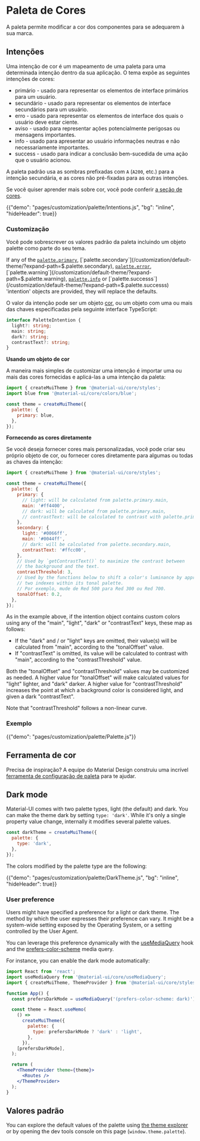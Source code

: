 # Paleta de Cores

<p class="description">A paleta permite modificar a cor dos componentes para se adequarem à sua marca.</p>

## Intenções

Uma intenção de cor é um mapeamento de uma paleta para uma determinada intenção dentro da sua aplicação. O tema expõe as seguintes intenções de cores:

- primário - usado para representar os elementos de interface primários para um usuário.
- secundário - usado para representar os elementos de interface secundários para um usuário.
- erro - usado para representar os elementos de interface dos quais o usuário deve estar ciente.
- aviso - usado para representar ações potencialmente perigosas ou mensagens importantes.
- info - usado para apresentar ao usuário informações neutras e não necessariamente importantes.
- success - usado para indicar a conclusão bem-sucedida de uma ação que o usuário acionou.

A paleta padrão usa as sombras prefixadas com `A` (`A200`, etc.) para a intenção secundária, e as cores não pré-fixadas para as outras intenções.

Se você quiser aprender mais sobre cor, você pode conferir [a seção de cores](/customization/color/).

{{"demo": "pages/customization/palette/Intentions.js", "bg": "inline", "hideHeader": true}}

### Customização

Você pode sobrescrever os valores padrão da paleta incluindo um objeto palette como parte do seu tema.

If any of the [`palette.primary`](/customization/default-theme/?expand-path=$.palette.primary), [`palette.secondary`](/customization/default-theme/?expand-path=$.palette.secondary), [`palette.error`](/customization/default-theme/?expand-path=$.palette.error), [`palette.warning`](/customization/default-theme/?expand-path=$.palette.warning), [`palette.info`](/customization/default-theme/?expand-path=$.palette.info) or [`palette.successs`](/customization/default-theme/?expand-path=$.palette.successs) 'intention' objects are provided, they will replace the defaults.

O valor da intenção pode ser um objeto [cor](/customization/color/), ou um objeto com uma ou mais das chaves especificadas pela seguinte interface TypeScript:

```ts
interface PaletteIntention {
  light?: string;
  main: string;
  dark?: string;
  contrastText?: string;
}
```

**Usando um objeto de cor**

A maneira mais simples de customizar uma intenção é importar uma ou mais das cores fornecidas e aplicá-las a uma intenção da paleta:

```js
import { createMuiTheme } from '@material-ui/core/styles';
import blue from '@material-ui/core/colors/blue';

const theme = createMuiTheme({
  palette: {
    primary: blue,
  },
});
```

**Fornecendo as cores diretamente**

Se você deseja fornecer cores mais personalizadas, você pode criar seu próprio objeto de cor, ou fornecer cores diretamente para algumas ou todas as chaves da intenção:

```js
import { createMuiTheme } from '@material-ui/core/styles';

const theme = createMuiTheme({
  palette: {
    primary: {
      // light: will be calculated from palette.primary.main,
      main: '#ff4400',
      // dark: will be calculated from palette.primary.main,
      // contrastText: will be calculated to contrast with palette.primary.main
    },
    secondary: {
      light: '#0066ff',
      main: '#0044ff',
      // dark: will be calculated from palette.secondary.main,
      contrastText: '#ffcc00',
    },
    // Used by `getContrastText()` to maximize the contrast between
    // the background and the text.
    contrastThreshold: 3,
    // Used by the functions below to shift a color's luminance by approximately
    // two indexes within its tonal palette.
    // Por exemplo, mude de Red 500 para Red 300 ou Red 700.
    tonalOffset: 0.2,
  },
});
```

As in the example above, if the intention object contains custom colors using any of the "main", "light", "dark" or "contrastText" keys, these map as follows:

- If the "dark" and / or "light" keys are omitted, their value(s) will be calculated from "main", according to the "tonalOffset" value.
- If "contrastText" is omitted, its value will be calculated to contrast with "main", according to the "contrastThreshold" value.

Both the "tonalOffset" and "contrastThreshold" values may be customized as needed. A higher value for "tonalOffset" will make calculated values for "light" lighter, and "dark" darker. A higher value for "contrastThreshold" increases the point at which a background color is considered light, and given a dark "contrastText".

Note that "contrastThreshold" follows a non-linear curve.

### Exemplo

{{"demo": "pages/customization/palette/Palette.js"}}

## Ferramenta de cor

Precisa de inspiração? A equipe do Material Design construiu uma incrível [ferramenta de configuração de paleta](/customization/color/#color-tool) para te ajudar.

## Dark mode

Material-UI comes with two palette types, light (the default) and dark. You can make the theme dark by setting `type: 'dark'`. While it's only a single property value change, internally it modifies several palette values.

```js
const darkTheme = createMuiTheme({
  palette: {
    type: 'dark',
  },
});
```

The colors modified by the palette type are the following:

{{"demo": "pages/customization/palette/DarkTheme.js", "bg": "inline", "hideHeader": true}}

### User preference

Users might have specified a preference for a light or dark theme. The method by which the user expresses their preference can vary. It might be a system-wide setting exposed by the Operating System, or a setting controlled by the User Agent.

You can leverage this preference dynamically with the [useMediaQuery](/components/use-media-query/) hook and the [prefers-color-scheme](https://developer.mozilla.org/en-US/docs/Web/CSS/@media/prefers-color-scheme) media query.

For instance, you can enable the dark mode automatically:

```jsx
import React from 'react';
import useMediaQuery from '@material-ui/core/useMediaQuery';
import { createMuiTheme, ThemeProvider } from '@material-ui/core/styles';

function App() {
  const prefersDarkMode = useMediaQuery('(prefers-color-scheme: dark)');

  const theme = React.useMemo(
    () =>
      createMuiTheme({
        palette: {
          type: prefersDarkMode ? 'dark' : 'light',
        },
      }),
    [prefersDarkMode],
  );

  return (
    <ThemeProvider theme={theme}>
      <Routes />
    </ThemeProvider>
  );
}
```

## Valores padrão

You can explore the default values of the palette using [the theme explorer](/customization/default-theme/?expand-path=$.palette) or by opening the dev tools console on this page (`window.theme.palette`).